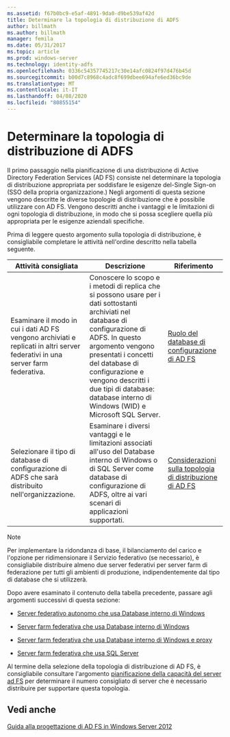 ```yaml
---
ms.assetid: f67b0bc9-e5af-4891-9da0-d9be539af42d
title: Determinare la topologia di distribuzione di ADFS
author: billmath
ms.author: billmath
manager: femila
ms.date: 05/31/2017
ms.topic: article
ms.prod: windows-server
ms.technology: identity-adfs
ms.openlocfilehash: 0336c54357745217c30e14afc0824f97d476b45d
ms.sourcegitcommit: b00d7c8968c4adc8f699dbee694afe6ed36bc9de
ms.translationtype: MT
ms.contentlocale: it-IT
ms.lasthandoff: 04/08/2020
ms.locfileid: "80855154"
---
```

# <a name="determine-your-ad-fs-deployment-topology"></a>Determinare la topologia di distribuzione di ADFS

Il primo passaggio nella pianificazione di una distribuzione di Active Directory Federation Services \(AD FS\) consiste nel determinare la topologia di distribuzione appropriata per soddisfare le esigenze del\-Single Sign-on \(SSO della propria organizzazione.\) Negli argomenti di questa sezione vengono descritte le diverse topologie di distribuzione che è possibile utilizzare con AD FS. Vengono descritti anche i vantaggi e le limitazioni di ogni topologia di distribuzione, in modo che si possa scegliere quella più appropriata per le esigenze aziendali specifiche.  
  
Prima di leggere questo argomento sulla topologia di distribuzione, è consigliabile completare le attività nell'ordine descritto nella tabella seguente.  
  
|Attività consigliata|Descrizione|Riferimento|  
|--------------------|---------------|-------------|  
|Esaminare il modo in cui i dati AD FS vengono archiviati e replicati in altri server federativi in una server farm federativa.|Conoscere lo scopo e i metodi di replica che si possono usare per i dati sottostanti archiviati nel database di configurazione di ADFS. In questo argomento vengono presentati i concetti del database di configurazione e vengono descritti i due tipi di database: database interno di Windows \(WID\) e Microsoft SQL Server.|[Ruolo del database di configurazione di AD FS](../../ad-fs/technical-reference/The-Role-of-the-AD-FS-Configuration-Database.md)|  
|Selezionare il tipo di database di configurazione di ADFS che sarà distribuito nell'organizzazione.|Esaminare i diversi vantaggi e le limitazioni associati all'uso del Database interno di Windows o di SQL Server come database di configurazione di ADFS, oltre ai vari scenari di applicazioni supportati.|[Considerazioni sulla topologia di distribuzione di AD FS](AD-FS-Deployment-Topology-Considerations.md)|  
  
> [!NOTE]  
> Per implementare la ridondanza di base, il bilanciamento del carico e l'opzione per ridimensionare il Servizio federativo \(se necessario\), è consigliabile distribuire almeno due server federativi per server farm di federazione per tutti gli ambienti di produzione, indipendentemente dal tipo di database che si utilizzerà.  
  
Dopo avere esaminato il contenuto della tabella precedente, passare agli argomenti successivi di questa sezione:  
  
-   [Server federativo autonomo che usa Database interno di Windows](Stand-Alone-Federation-Server-Using-WID.md)  
  
-   [Server farm federativa che usa Database interno di Windows](Federation-Server-Farm-Using-WID-2012.md)  
  
-   [Server farm federativa che usa Database interno di Windows e proxy](Federation-Server-Farm-Using-WID-and-Proxies-2012.md)  
  
-   [Server farm federativa che usa SQL Server](Federation-Server-Farm-Using-SQL-Server-2012.md)  
  
Al termine della selezione della topologia di distribuzione di AD FS, è consigliabile consultare l'argomento [pianificazione della capacità del server ad FS](Planning-for-AD-FS-Server-Capacity.md) per determinare il numero consigliato di server che è necessario distribuire per supportare questa topologia.  
  
## <a name="see-also"></a>Vedi anche
[Guida alla progettazione di AD FS in Windows Server 2012](AD-FS-Design-Guide-in-Windows-Server-2012.md)

